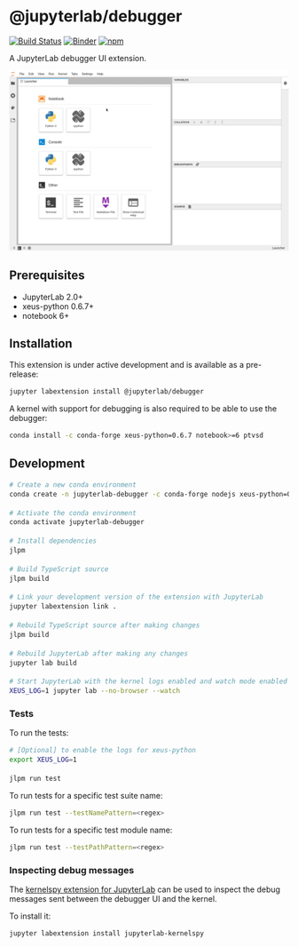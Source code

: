# @jupyterlab/debugger

[![Build Status](https://dev.azure.com/jupyterlab/jupyterlab/_apis/build/status/jupyterlab.debugger?branchName=master)](https://dev.azure.com/jupyterlab/jupyterlab/_build/latest?definitionId=3&branchName=master)
[![Binder](https://mybinder.org/badge_logo.svg)](https://mybinder.org/v2/gh/jupyterlab/debugger/stable?urlpath=/lab/tree/examples/index.ipynb)
[![npm](https://img.shields.io/npm/v/@jupyterlab/debugger.svg)](https://www.npmjs.com/package/@jupyterlab/debugger)

A JupyterLab debugger UI extension.

![screencast](./screencast.gif)

## Prerequisites

- JupyterLab 2.0+
- xeus-python 0.6.7+
- notebook 6+

## Installation

This extension is under active development and is available as a pre-release:

```bash
jupyter labextension install @jupyterlab/debugger
```

A kernel with support for debugging is also required to be able to use the debugger:

```bash
conda install -c conda-forge xeus-python=0.6.7 notebook>=6 ptvsd
```

## Development

```bash
# Create a new conda environment
conda create -n jupyterlab-debugger -c conda-forge nodejs xeus-python=0.6 ptvsd jupyterlab=2

# Activate the conda environment
conda activate jupyterlab-debugger

# Install dependencies
jlpm

# Build TypeScript source
jlpm build

# Link your development version of the extension with JupyterLab
jupyter labextension link .

# Rebuild TypeScript source after making changes
jlpm build

# Rebuild JupyterLab after making any changes
jupyter lab build

# Start JupyterLab with the kernel logs enabled and watch mode enabled
XEUS_LOG=1 jupyter lab --no-browser --watch
```

### Tests

To run the tests:

```bash
# [Optional] to enable the logs for xeus-python
export XEUS_LOG=1

jlpm run test
```

To run tests for a specific test suite name:

```bash
jlpm run test --testNamePattern=<regex>
```

To run tests for a specific test module name:

```bash
jlpm run test --testPathPattern=<regex>
```

### Inspecting debug messages

The [kernelspy extension for JupyterLab](https://github.com/vidartf/jupyterlab-kernelspy) can be used to inspect the debug messages sent between the debugger UI and the kernel.

To install it:

```bash
jupyter labextension install jupyterlab-kernelspy
```
